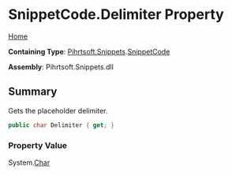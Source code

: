 # SnippetCode\.Delimiter Property

[Home](../../../../README.md)

**Containing Type**: [Pihrtsoft.Snippets](../../README.md)\.[SnippetCode](../README.md)

**Assembly**: Pihrtsoft\.Snippets\.dll

## Summary

Gets the placeholder delimiter\.

```csharp
public char Delimiter { get; }
```

### Property Value

System\.[Char](https://docs.microsoft.com/en-us/dotnet/api/system.char)

